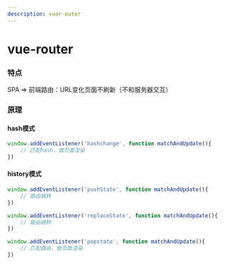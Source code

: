 ```yaml
---
description: vuer-outer
---
```


# vue-router

### 特点

SPA => 前端路由：URL变化页面不刷新（不和服务器交互）



### 原理

#### hash模式

```javascript
window.addEventListener('hashchange', function matchAndUpdate(){
    // 匹配hash，做页面渲染
})
```



#### history模式

```javascript
window.addEventListener('pushState', function matchAndUpdate(){ 
    // 路由跳转
})

window.addEventListener('replaceState', function matchAndUpdate(){ 
    // 路由跳转
})
```

```javascript
window.addEventListener('popstate', function matchAndUpdate(){ 
    // 匹配路由，做页面渲染 
})
```
